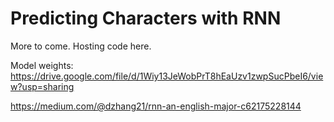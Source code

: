 # Predicting Characters with RNN

More to come. Hosting code here.

Model weights:
https://drive.google.com/file/d/1Wiy13JeWobPrT8hEaUzv1zwpSucPbeI6/view?usp=sharing

https://medium.com/@dzhang21/rnn-an-english-major-c62175228144

